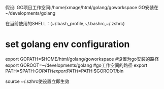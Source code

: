 假设:
GO项目工作空间:/home/xmage/html/golang/goworkspace
GO安装在~/developments/golang

在当前使用的SHELL：(~/.bash_profile,~/.bashrc,~/.zshrc)
# set golang env configuration
export GOPATH=$HOME/html/golang/goworkspace #设置为go安装的路径
export GOROOT=~/developments/golang         #go工作空间的路径
export PATH=$PATH:$GOPATH
export PATH=$PATH:$GOROOT/bin

source ~/.szhrc使设置立即生效
